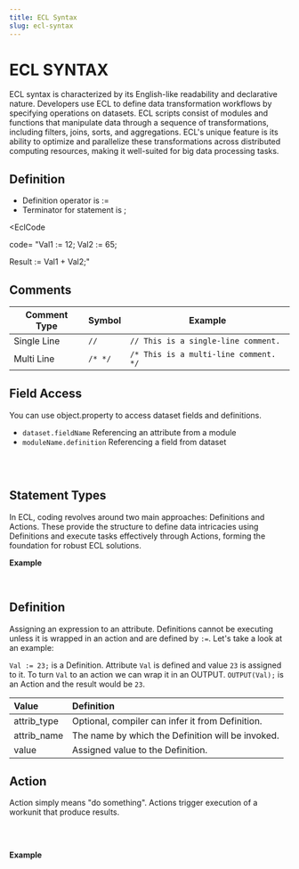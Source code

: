 ```yaml
---
title: ECL Syntax
slug: ecl-syntax
---
```


# ECL SYNTAX

ECL syntax is characterized by its English-like readability and declarative nature. Developers use ECL to define data transformation workflows by specifying operations on datasets. ECL scripts consist of modules and functions that manipulate data through a sequence of transformations, including filters, joins, sorts, and aggregations. ECL's unique feature is its ability to optimize and parallelize these transformations across distributed computing resources, making it well-suited for big data processing tasks.

## Definition

- Definition operator is :=
- Terminator for statement is ;

<EclCode

code= "Val1 := 12;
Val2 := 65;

Result := Val1 + Val2;"

> </EclCode>

## Comments

| Comment Type | Symbol  | Example                               |
| ------------ | ------- | ------------------------------------- |
| Single Line  | `//`    | `// This is a single-line comment.`   |
| Multi Line   | `/* */` | `/* This is a multi-line comment. */` |

## Field Access

You can use object.property to access dataset fields and definitions.

- `dataset.fieldName` Referencing an attribute from a module
- `moduleName.definition` Referencing a field from dataset

<pre>
<EclCode

code="MyDataset.FieldName;
MyModule.ExportedValue;"

> 
</EclCode>
</pre>

## Statement Types

In ECL, coding revolves around two main approaches: Definitions and Actions. These provide the structure to define data intricacies using Definitions and execute tasks effectively through Actions, forming the foundation for robust ECL solutions.

**Example**

<pre>
<EclCode
id = "IntroExp_1"
tryMe="IntroExp_1"

code="// Action vs Definition Examples.
STRING Def1 := 'OUTPUT turns definition ';
STRING Def2 := 'to action.';

// Action: String concatenation
Def1 + Def2;

Val1 := 12;
Val2 := 50;

// Definition
SomeResult := Val1 + Val2;

// Action: print result
SomeResult;"

> </EclCode>
</pre>

## Definition

Assigning an expression to an attribute. Definitions cannot be executing unless it is wrapped in an action and are defined by `:=`. Let's take a look at an example:

`Val := 23;` is a Definition. Attribute `Val` is defined and value `23` is assigned to it. To turn `Val` to an action we can wrap it in an OUTPUT. `OUTPUT(Val);` is an Action and the result would be `23`.

<EclCode code="[attrib_type] attrib_name := value"></EclCode>

| Value | Definition |
| :- | :- |
| attrib_type | Optional, compiler can infer it from Definition. |
| attrib_name | The name by which the Definition will be invoked. |
| value | Assigned value to the Definition. |

## Action

Action simply means "do something". Actions trigger execution of a workunit that produce results.

<pre>
<EclCode code="OUTPUT('this is an action');
SUM(1,2);">
</EclCode>
</pre>

**Example**

<pre>
<EclCode
id="IntroExp_2"
tryMe="IntroExp_2"
code="//Action vs Definition Examples.

// Defining an attribute
str := 'Hello Word';

// Turning it into Action
OUTPUT(str, NAMED('My_First_Program'));

// Defining an Action
NumOne := MAX(1,2,5,6);

// Turning to Action
OUTPUT(NumOne, NAMED('ActionThis'));

// Simple Actions, followings produce result
'my first ECL code';
1 + 4 + 5;
2 * 3;"></EclCode>
</pre>
